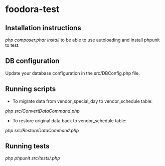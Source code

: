 # foodora-test

## Installation instructions

_php composer.phar install_ to be able to use autoloading and install phpunit to test.
 
## DB configuration

Update your database configuration in the src/DBConfig.php file.

## Running scripts
* To migrate data from vendor_special_day to vendor_schedule table:

_php src/ConvertDataCommand.php_

* To restore original data back to vendor_schedule table:

_php src/RestoreDataCommand.php_

## Running tests
_php phpunit src/tests/<testClass>.php_
